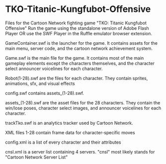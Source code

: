 # TKO-Titanic-Kungfubot-Offensive
Files for the Cartoon Network fighting game "TKO: Titanic Kungfubot Offensive"
Run the game using the standalone version of Adobe Flash Player OR use the SWF Player in the Ruffle emulator browser extension.

GameContainer.swf is the launcher for the game. It contains assets for the main menu, server code, and the cartoon network achievement system.

Game.swf is the main file for the game. It contains most of the main gameplay elements except the characters themselves, and the character select announcer voicelines for each character.

Robot(1-28).swf are the files for each character. They contain sprites, animations, sfx, and visual effects

config.swf contains assets_(1-28).swf.

assets_(1-28).swf are the asset files for the 28 characters. They contain the win/lose poses, character select images, and announcer voicelines for each character. 

trackTko.swf is an analytics tracker used by Cartoon Network.

XML files 1-28 contain frame data for character-specific moves 

config.xml is a list of every character and their attributes

cnsl.xml is a server list containing 4 servers. "cnsl" most likely stands for "Cartoon Network Server List"
